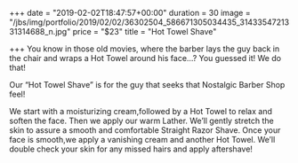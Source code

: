 +++
date = "2019-02-02T18:47:57+00:00"
duration = 30
image = "/jbs/img/portfolio/2019/02/02/36302504_586671305034435_3143354721331314688_n.jpg"
price = "$23"
title = "Hot Towel Shave"

+++
You know in those old movies, where the barber lays the guy back in the chair and wraps a Hot Towel around his face...? You guessed it! We do that!

Our “Hot Towel Shave” is for the guy that seeks that Nostalgic Barber Shop feel!

We start with a moisturizing cream,followed by a Hot Towel to relax and soften the face. Then we apply our warm Lather. We’ll gently stretch the skin to assure a smooth and comfortable Straight Razor Shave. Once your face is smooth,we apply a vanishing cream and another Hot Towel. We’ll double check your skin for any missed hairs and apply aftershave!